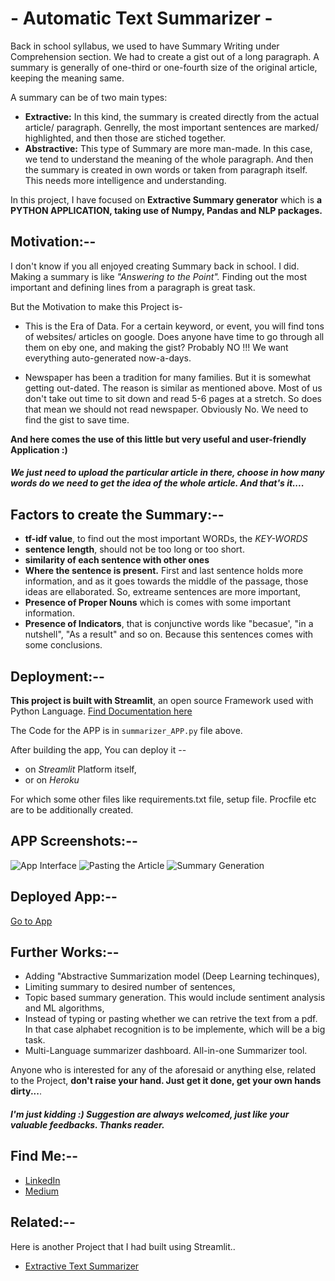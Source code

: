 
# **- Automatic Text Summarizer -**

Back in school syllabus, we used to have Summary Writing under Comprehension section. We had to create a gist out of a long paragraph. A summary is generally of one-third or one-fourth size of the original article, keeping the meaning same. 

A summary can be of two main types:
- **Extractive:** In this kind, the summary is created directly from the actual article/ paragraph. Genrelly, the most important sentences are marked/ highlighted, and then those are stiched together.
- **Abstractive:** This type of Summary are more man-made. In this case, we tend to understand the meaning of the whole paragraph. And then the summary is created in own words or taken from paragraph itself. This needs more intelligence and understanding.

In this project, I have focused on **Extractive Summary generator** which is **a PYTHON  APPLICATION, taking use of Numpy, Pandas and NLP packages.** 
##



## **Motivation:--**
I don't know if you all enjoyed creating Summary back in school. I did. Making a summary is like *"Answering to the Point".* Finding out the most important and defining lines from  a paragraph is great task. 

But the Motivation to make this Project is-
- This is the Era of Data. For a certain keyword, or event, you will find tons of websites/ articles on google. Does anyone have time to go through all them on eby one, and making the gist? Probably NO !!! We want everything auto-generated now-a-days.

- Newspaper has been a tradition for many families. But it is somewhat getting out-dated. The reason is similar as mentioned above. Most of us don't take out time to sit down and read 5-6 pages at a stretch. So does that mean we should not read newspaper. Obviously No. We need to find the gist to save time.


**And here comes the use of this little but very useful and user-friendly Application :)**
 
#### *We just need to upload the particular article in there, choose in how many words do we need to get the idea of the whole article. And that's it....*
    
##
## **Factors to create the Summary:--**

- **tf-idf value**, to find out the most important WORDs, the *KEY-WORDS*
- **sentence length**, should not be too long or too short.
- **similarity of each sentence with other ones**
- **Where the sentence is present.** First and last sentence holds more information, and as it goes towards the middle of the passage, those ideas are ellaborated. So, extreame sentences are more important,
- **Presence of Proper Nouns** which is comes with some important information. 
- **Presence of Indicators**, that is conjunctive words like "becasue', "in a nutshell", "As a result" and so on. Because this sentences comes with some conclusions.

##

## **Deployment:--**

**This project is built with Streamlit**, an open source Framework used with Python Language. 
[Find Documentation here](https://docs.streamlit.io/)

The Code for the APP is in ```summarizer_APP.py``` file above.

After building the app, You can deploy it --
   - on _Streamlit_ Platform itself,
   - or on _Heroku_

For which some other files like requirements.txt file, setup file. Procfile etc are to be additionally created.



## **APP Screenshots:--**

![App Interface](https://drive.google.com/file/d/1qwiVSV1dkY3TFRyYaYZ5uED4E1wqx7zl/view?usp=sharing)
![Pasting the Article](https://drive.google.com/file/d/1qwiVSV1dkY3TFRyYaYZ5uED4E1wqx7zl/view?usp=sharing)
![Summary Generation](https://drive.google.com/file/d/1qwiVSV1dkY3TFRyYaYZ5uED4E1wqx7zl/view?usp=sharing)


## **Deployed App:--**

[Go to App](https://avinandanpal25-texty-summarizer-summarizer-app-z4d193.streamlit.app/)

## **Further Works:--**
- Adding "Abstractive Summarization model (Deep Learning techinques),
- Limiting summary to desired number of sentences,
- Topic based summary generation. This would include sentiment analysis and ML algorithms, 
- Instead of typing or pasting whether we can retrive the text from a pdf. In that case alphabet recognition is to be implemente, which will be a big task.
- Multi-Language summarizer dashboard. All-in-one Summarizer tool. 

 Anyone who is interested for any of the aforesaid or anything else, related to the Project, **don't raise your hand. Just get it done, get your own hands dirty...**. 

#### *I'm just kidding :) Suggestion are always welcomed, just like your valuable feedbacks. Thanks reader.*
## **Find Me:--**

- [LinkedIn](https://www.linkedin.com/in/avinandan-pal-8b226b1aa/)
- [Medium](https://medium.com/@debanand2225)


## **Related:--**

Here is another Project that I had built using Streamlit..

- [Extractive Text Summarizer](https://github.com/AvinandanPal25/Project4__WhatsApp_chat_Analyzer)

